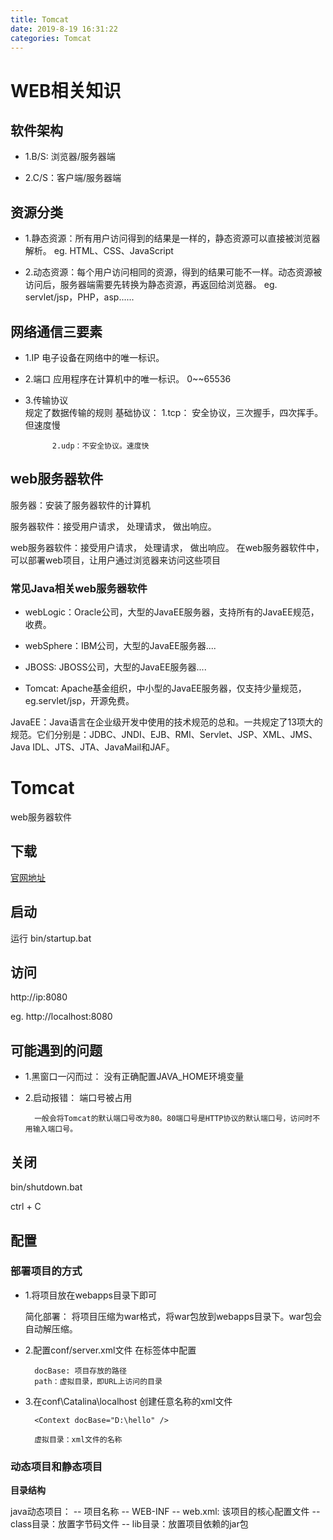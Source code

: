 ```yaml
---
title: Tomcat
date: 2019-8-19 16:31:22
categories: Tomcat
---
```


# WEB相关知识

## 软件架构

- 1.B/S: 浏览器/服务器端

- 2.C/S：客户端/服务器端

## 资源分类

- 1.静态资源：所有用户访问得到的结果是一样的，静态资源可以直接被浏览器解析。
    eg. HTML、CSS、JavaScript

- 2.动态资源：每个用户访问相同的资源，得到的结果可能不一样。动态资源被访问后，服务器端需要先转换为静态资源，再返回给浏览器。
    eg. servlet/jsp，PHP，asp......
    
    
## 网络通信三要素

- 1.IP
    电子设备在网络中的唯一标识。

- 2.端口
    应用程序在计算机中的唯一标识。 0~~65536

- 3.传输协议            
    规定了数据传输的规则
    基础协议：
            1.tcp： 安全协议，三次握手，四次挥手。 但速度慢
            
            2.udp：不安全协议。速度快

## web服务器软件

服务器：安装了服务器软件的计算机

服务器软件：接受用户请求， 处理请求， 做出响应。

web服务器软件：接受用户请求， 处理请求， 做出响应。
    在web服务器软件中，可以部署web项目，让用户通过浏览器来访问这些项目
    
### 常见Java相关web服务器软件

- webLogic：Oracle公司，大型的JavaEE服务器，支持所有的JavaEE规范，收费。

- webSphere：IBM公司，大型的JavaEE服务器....

- JBOSS: JBOSS公司，大型的JavaEE服务器....

- Tomcat: Apache基金组织，中小型的JavaEE服务器，仅支持少量规范，eg.servlet/jsp，开源免费。

JavaEE：Java语言在企业级开发中使用的技术规范的总和。一共规定了13项大的规范。它们分别是：JDBC、JNDI、EJB、RMI、Servlet、JSP、XML、JMS、Java IDL、JTS、JTA、JavaMail和JAF。    

# Tomcat
web服务器软件

## 下载
[官网地址](http://tomcat.apache.org/)

## 启动

运行 bin/startup.bat

## 访问

http://ip:8080

eg. http://localhost:8080

## 可能遇到的问题

- 1.黑窗口一闪而过：
        没有正确配置JAVA_HOME环境变量
        
- 2.启动报错：
        端口号被占用
        
        一般会将Tomcat的默认端口号改为80。80端口号是HTTP协议的默认端口号，访问时不用输入端口号。        
 
## 关闭

bin/shutdown.bat

ctrl + C

## 配置

### 部署项目的方式

- 1.将项目放在webapps目录下即可

    简化部署：
        将项目压缩为war格式，将war包放到webapps目录下。war包会自动解压缩。
 
- 2.配置conf/server.xml文件
    在<Host>标签体中配置
        <Context docBase="D:\hello" path="/hehe" />
        
        docBase: 项目存放的路径
        path：虚拟目录，即URL上访问的目录
        
- 3.在conf\Catalina\localhost 创建任意名称的xml文件

        <Context docBase="D:\hello" />
        
        虚拟目录：xml文件的名称        

### 动态项目和静态项目

**目录结构**

   java动态项目：
    -- 项目名称
        -- WEB-INF
            -- web.xml: 该项目的核心配置文件
            -- class目录：放置字节码文件
            -- lib目录：放置项目依赖的jar包
    
            